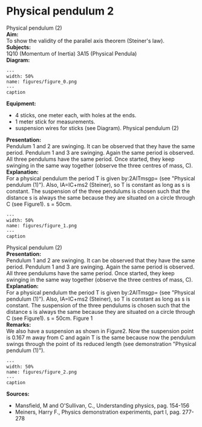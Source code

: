 # Physical pendulum  2  
 Physical pendulum (2)   
<b> Aim: </b>  
 To show the validity of the parallel axis theorem (Steiner's law).    
<b> Subjects: </b>  
 1Q10 (Momentum of Inertia) 3A15 (Physical Pendula)   
<b> Diagram: </b>  
   
```{figure} figures/figure_0.png  
---  
width: 50%  
name: figures/figure_0.png  
---  
caption  
``` 
      
<b> Equipment: </b>  
 
 *  4 sticks, one meter each, with holes at the ends. 
 *  1 meter stick for measurements. 
 *  suspension wires for sticks (see Diagram). Physical pendulum (2)
    
<b> Presentation: </b>  
 Pendulum 1 and 2 are swinging. It can be observed that they have the same period. Pendulum 1 and 3 are swinging. Again the same period is observed.  All three pendulums have the same period. Once started, they keep swinging in the same way together (observe the three centres of mass, C).    
<b> Explanation: </b>  
 For a physical pendulum the period T is given by:2AITmsgp= (see "Physical pendulum (1)"). Also, IA=IC+ms2 (Steiner), so T is constant as long as s is constant. The suspension of the three pendulums is chosen such that the distance s is always the same because they are situated on a circle through C (see Figure1). s = 50cm.     
```{figure} figures/figure_1.png  
---  
width: 50%  
name: figures/figure_1.png  
---  
caption  
``` 
 Physical pendulum (2)    
<b> Presentation: </b>  
 Pendulum 1 and 2 are swinging. It can be observed that they have the same period. Pendulum 1 and 3 are swinging. Again the same period is observed.  All three pendulums have the same period. Once started, they keep swinging in the same way together (observe the three centres of mass, C).    
<b> Explanation: </b>  
 For a physical pendulum the period T is given by:2AITmsgp= (see "Physical pendulum (1)"). Also, IA=IC+ms2 (Steiner), so T is constant as long as s is constant. The suspension of the three pendulums is chosen such that the distance s is always the same because they are situated on a circle through C (see Figure1). s = 50cm.    Figure 1   
<b> Remarks: </b>  
 We also have a suspension as shown in Figure2. Now the suspension point is 0.167 m away from C and again T is the same because now the pendulum swings through the point of its reduced length (see demonstration "Physical pendulum (1)").      
```{figure} figures/figure_2.png  
---  
width: 50%  
name: figures/figure_2.png  
---  
caption  
``` 
   
<b> Sources: </b>  
 
 *  Mansfield, M and O'Sullivan, C., Understanding physics, pag. 154-156 
 *  Meiners, Harry F., Physics demonstration experiments, part I, pag. 277-278
  